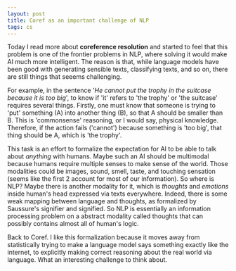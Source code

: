 ```yaml
---
layout: post
title: Coref as an important challenge of NLP
tags: cs
---
```


Today I read more about **coreference resolution** and started to feel that this problem is one of the frontier problems in NLP, where solving it would make AI much more intelligent. The reason is that, while language models have been good with generating sensible texts, classifying texts, and so on, there are still things that seeems challenging. 

For example, in the sentence '_He cannot put the trophy in the suitcase because it is too big_', to know if 'it' refers to 'the trophy' or 'the suitcase' requires several things. Firstly, one must know that someone is trying to 'put' something (A) into another thing (B), so that A should be smaller than B. This is 'commonsense' reasoning, or I would say, physical knowledge. Therefore, if the action fails ('cannot') because something is 'too big', that thing should be A, which is 'the trophy'.

This task is an effort to formalize the expectation for AI to be able to talk about _anything_ with humans. Maybe such an AI should be multimodal because humans require multiple senses to make sense of the world. Those modalities could be images, sound, smell, taste, and touching sensation (seems like the first 2 account for most of our information). So where is NLP? Maybe there is another modality for it, which is _thoughts_ and _emotions_ inside human's head expressed via texts everywhere. Indeed, there is some weak mapping between language and thoughts, as formalized by Saussure's signifier and signified. So NLP is essentially an information processing problem on a abstract modality called thoughts that can possibly contains almost all of human's logic.

Back to Coref. I like this formalization because it moves away from statistically trying to make a language model says something exactly like the internet, to explicitly making correct reasoning about the real world via language. What an interesting challenge to think about.